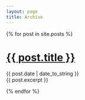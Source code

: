 ```yaml
---
layout: page
title: Archive
---
```


{% for post in site.posts %}

<h1 class="post-title"><a href="{{ post.url }}">{{ post.title }}</a></h1>
<div class="post-date">
{{ post.date | date_to_string }}
</div>
{{ post.excerpt }}

{% endfor %}